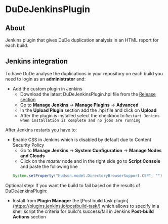 # DuDeJenkinsPlugin

## About
Jenkins plugin that gives DuDe duplication analysis in an HTML report for each build.

## Jenkins integration
To have DuDe analyse the duplications in your repository on each build you need to login as an **administrator** and:

* Add the custom plugin in Jenkins
  * Download the latest DuDeJenkinsPlugin.hpi file from the [Release section](https://github.com/LaviniaCioloca/DuDeJenkinsPlugin/releases)
  * Go to **Manage Jenkins** → **Manage Plugins** → **Advanced**
  * In the **Upload Plugin** section add the .hpi file and click on **Upload**
  * After the plugin is installed select the checkbox to `Restart Jenkins when installation is complete and no jobs are running`

After Jenkins restarts you have to:

* Enable CSS in Jenkins which is disabled by default due to Content Security Policy
  * Go to **Manage Jenkins** → **System Configuration** → **Manage Nodes and Clouds**
  * Click on the _master_ node and in the right side go to **Script Console** and paste the following line
  ```java
  System.setProperty("hudson.model.DirectoryBrowserSupport.CSP", "")
  ```
  
Optional step: If you want the build to fail based on the results of DuDeJenkinsPlugin:
* Install from **Plugin Manager** the [Post build task plugin] (https://plugins.jenkins.io/postbuild-task/) which allows to specify in a shell script the criteria for build's success/fail in Jenkins **Post-build Actions** section
